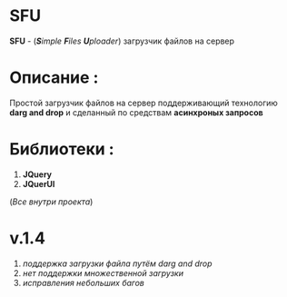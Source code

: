 # SFU
**SFU** - (***S**imple **F**iles **U**ploader*) загрузчик файлов на сервер 
# Описание :
Простой загрузчик файлов на сервер поддерживающий технологию **darg and drop** и сделанный по средствам **асинхроных запросов**
# Библиотеки :
1. **JQuery**
2. **JQuerUI**

(*Все внутри проекта*)
# v.1.4
1. *поддержка загрузки файла путём darg and drop*
2. *нет поддержки множественной загрузки*
3. *исправления небольших багов*
